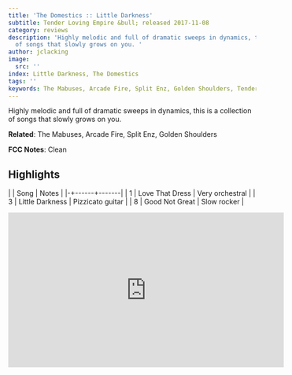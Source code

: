 ```yaml
---
title: 'The Domestics :: Little Darkness'
subtitle: Tender Loving Empire &bull; released 2017-11-08
category: reviews
description: 'Highly melodic and full of dramatic sweeps in dynamics, this is a collection
  of songs that slowly grows on you. '
author: jclacking
image:
  src: ''
index: Little Darkness, The Domestics
tags: ''
keywords: The Mabuses, Arcade Fire, Split Enz, Golden Shoulders, Tender Loving Empire
---
```

Highly melodic and full of dramatic sweeps in dynamics, this is a collection of songs that slowly grows on you. <!--more-->

**Related**: The Mabuses, Arcade Fire, Split Enz, Golden Shoulders

**FCC Notes**: Clean

## Highlights

| | Song | Notes |
|-+------+-------|
| 1 | Love That Dress | Very orchestral |
| 3 | Little Darkness | Pizzicato guitar |
| 8 | Good Not Great | Slow rocker |

<div class="tlo-detail-video"><iframe width="560" height="315" src="https://www.youtube.com/embed/JV4NPoF_UnY" frameborder="0" allow="autoplay; encrypted-media" allowfullscreen></iframe></div>

